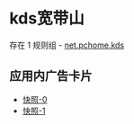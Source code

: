 # kds宽带山

存在 1 规则组 - [net.pchome.kds](/src/apps/net.pchome.kds.ts)

## 应用内广告卡片

- [快照-0](https://gkd-kit.songe.li/import/13043221)
- [快照-1](https://gkd-kit.songe.li/import/13049609)
